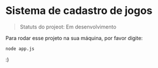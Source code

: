 <h1>Sistema de cadastro de jogos</h1>

> Statuts do projeot: Em desenvolvimento

Para rodar esse projeto na sua máquina, por favor digite:


```
node app.js
```
:)